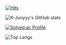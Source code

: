 [![Hits](https://hits.seeyoufarm.com/api/count/incr/badge.svg?url=https%3A%2F%2Fgithub.com%2Fzzangjyj0818&count_bg=%2379C83D&title_bg=%23555555&icon=&icon_color=%23E7E7E7&title=hits&edge_flat=false)](https://hits.seeyoufarm.com)

![K-Junyyy's GitHub stats](https://github-readme-stats.vercel.app/api?username=zzangjyj0818&show_icons=true&theme=highcontrast)

[![Solved.ac Profile](http://mazassumnida.wtf/api/generate_badge?boj=jyj010818)](https://solved.ac/jyj010818)

![Top Langs](https://github-readme-stats.vercel.app/api/top-langs/?username=zzangjyj0818&layout=Demo&theme=highcontrast)
